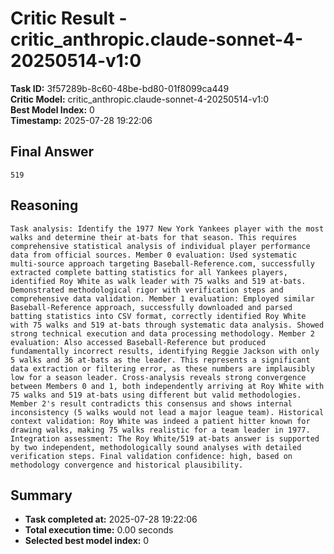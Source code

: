 # Critic Result - critic_anthropic.claude-sonnet-4-20250514-v1:0

**Task ID:** 3f57289b-8c60-48be-bd80-01f8099ca449  
**Critic Model:** critic_anthropic.claude-sonnet-4-20250514-v1:0  
**Best Model Index:** 0  
**Timestamp:** 2025-07-28 19:22:06

## Final Answer
```
519
```

## Reasoning
```
Task analysis: Identify the 1977 New York Yankees player with the most walks and determine their at-bats for that season. This requires comprehensive statistical analysis of individual player performance data from official sources. Member 0 evaluation: Used systematic multi-source approach targeting Baseball-Reference.com, successfully extracted complete batting statistics for all Yankees players, identified Roy White as walk leader with 75 walks and 519 at-bats. Demonstrated methodological rigor with verification steps and comprehensive data validation. Member 1 evaluation: Employed similar Baseball-Reference approach, successfully downloaded and parsed batting statistics into CSV format, correctly identified Roy White with 75 walks and 519 at-bats through systematic data analysis. Showed strong technical execution and data processing methodology. Member 2 evaluation: Also accessed Baseball-Reference but produced fundamentally incorrect results, identifying Reggie Jackson with only 5 walks and 36 at-bats as the leader. This represents a significant data extraction or filtering error, as these numbers are implausibly low for a season leader. Cross-analysis reveals strong convergence between Members 0 and 1, both independently arriving at Roy White with 75 walks and 519 at-bats using different but valid methodologies. Member 2's result contradicts this consensus and shows internal inconsistency (5 walks would not lead a major league team). Historical context validation: Roy White was indeed a patient hitter known for drawing walks, making 75 walks realistic for a team leader in 1977. Integration assessment: The Roy White/519 at-bats answer is supported by two independent, methodologically sound analyses with detailed verification steps. Final validation confidence: high, based on methodology convergence and historical plausibility.
```

## Summary
- **Task completed at:** 2025-07-28 19:22:06
- **Total execution time:** 0.00 seconds
- **Selected best model index:** 0
